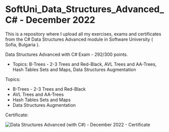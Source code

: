 # SoftUni_Data_Structures_Advanced_C# - December 2022

This is a repository where I upload all my exercises, exams and certificates from the C# Data Structures Advanced module in Software University ( Sofia, Bulgaria ).

Data Structures Advanced with C# Exam - 292/300 points.

- Topics: B-Trees - 2-3 Trees and Red-Black, AVL Trees and AA-Trees, Hash Tables Sets and Maps, Data Structures Augmentation

Topics:

- B-Trees - 2-3 Trees and Red-Black
- AVL Trees and AA-Trees
- Hash Tables Sets and Maps
- Data Structures Augmentation

Certificate:

![Data Structures Advanced (with C#) - December 2022 - Certificate](https://user-images.githubusercontent.com/72508846/217921622-fc536562-5d59-440a-b4fe-42e9354f45a3.jpeg)
